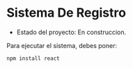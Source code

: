 <h1>Sistema De Registro</h1> 

- Estado del proyecto: En construccion.

Para ejecutar el sistema, debes poner:

```npm install react ```
